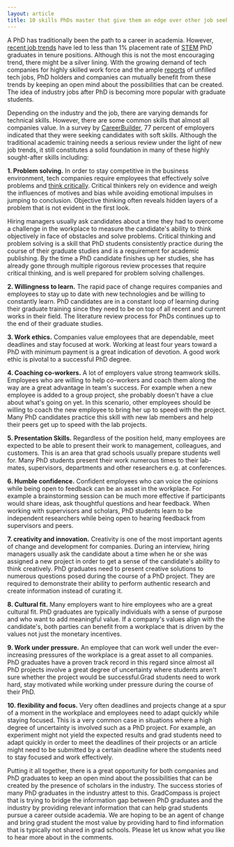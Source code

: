 ```yaml
---
layout: article
title: 10 skills PhDs master that give them an edge over other job seekers 
---
```




A PhD has traditionally been the path to a career in academia. However, [recent job trends](https://royalsociety.org/%7E/media/Royal_Society_Content/policy/publications/2010/4294970126.pdf) have led to less than 1% placement rate of [STEM](https://en.wikipedia.org/wiki/STEM_fields) PhD graduates in tenure positions. Although this is not the most encouraging trend, there might be a silver lining. With the growing demand of tech companies for highly skilled work force and the ample [reports](https://www.whitehouse.gov/issues/technology/techhire) of unfilled tech jobs, PhD holders and companies can mutually benefit from these trends by keeping an open mind about the possibilities that can be created. The idea of industry jobs after PhD is becoming more popular with graduate students.

Depending on the industry and the job, there are varying demands for technical skills. However, there are some common skills that almost all companies value. In a survey by [CareerBuilder](http://www.careerbuilder.com/share/aboutus/pressreleasesdetail.aspx?sd=4/10/2014&id=pr817&ed=12/31/2014), 77 percent of employers indicated that they were seeking candidates with soft skills. Although the traditional academic training needs a serious review under the light of new job trends, it still constitutes a solid foundation in many of these highly sought-after skills including:

**1\. Problem solving.** In order to stay competitive in the business environment, tech companies require employees that effectively solve problems and [think critically](https://en.wikipedia.org/wiki/Critical_thinking). Critical thinkers rely on evidence and weigh the influences of motives and bias while avoiding emotional impulses in jumping to conclusion. Objective thinking often reveals hidden layers of a problem that is not evident in the first look.

Hiring managers usually ask candidates about a time they had to overcome a challenge in the workplace to measure the candidate's ability to think objectively in face of obstacles and solve problems. Critical thinking and problem solving is a skill that PhD students consistently practice during the course of their graduate studies and is a requirement for academic publishing. By the time a PhD candidate finishes up her studies, she has already gone through multiple rigorous review processes that require critical thinking, and is well prepared for problem solving challenges.

**2\. Willingness to learn.** The rapid pace of change requires companies and employees to stay up to date with new technologies and be willing to constantly learn. PhD candidates are in a constant loop of learning during their graduate training since they need to be on top of all recent and current works in their field. The literature review process for PhDs continues up to the end of their graduate studies.

**3\. Work ethics.** Companies value employees that are dependable, meet deadlines and stay focused at work. Working at least four years toward a PhD with minimum payment is a great indication of devotion. A good work ethic is pivotal to a successful PhD degree. 

**4\. Coaching co-workers.** A lot of employers value strong teamwork skills. Employees who are willing to help co-workers and coach them along the way are a great advantage in team's success. For example when a new employee is added to a group project, she probably doesn't have a clue about what's going on yet. In this scenario, other employees should be willing to coach the new employee to bring her up to speed with the project. Many PhD candidates practice this skill with new lab members and help their peers get up to speed with the lab projects.

**5\. Presentation Skills.** Regardless of the position held, many employees are expected to be able to present their work to management, colleagues, and customers. This is an area that grad schools usually prepare students well for. Many PhD students present their work numerous times to their lab-mates, supervisors, departments and other researchers e.g. at conferences.

**6\. Humble confidence.** Confident employees who can voice the opinions while being open to feedback can be an asset in the workplace. For example a brainstorming session can be much more effective if participants would share ideas, ask thoughtful questions and hear feedback. When working with supervisors and scholars, PhD students learn to be independent researchers while being open to hearing feedback from supervisors and peers.

**7\. creativity and innovation.** Creativity is one of the most important agents of change and development for companies. During an interview, hiring managers usually ask the candidate about a time when he or she was assigned a new project in order to get a sense of the candidate's ability to think creatively. PhD graduates need to present creative solutions to numerous questions posed during the course of a PhD project. They are required to demonstrate their ability to perform authentic research and create information instead of curating it.

**8\. Cultural fit.** Many employers want to hire employees who are a great cultural fit. PhD graduates are typically individuals with a sense of purpose and who want to add meaningful value. If a company's values align with the candidate's, both parties can benefit from a workplace that is driven by the values not just the monetary incentives.

**9\. Work under pressure.** An employee that can work well under the ever-increasing pressures of the workplace is a great asset to all companies. PhD graduates have a proven track record in this regard since almost all PhD projects involve a great degree of uncertainty where students aren't sure whether the project would be successful.Grad students need to work hard, stay motivated while working under pressure during the course of their PhD.

**10\. flexibility and focus.** Very often deadlines and projects change at a spur of a moment in the workplace and employees need to adapt quickly while staying focused. This is a very common case in situations where a high degree of uncertainty is involved such as a PhD project. For example, an experiment might not yield the expected results and grad students need to adapt quickly in order to meet the deadlines of their projects or an article might need to be submitted by a certain deadline where the students need to stay focused and work effectively.

Putting it all together, there is a great opportunity for both companies and PhD graduates to keep an open mind about the possibilities that can be created by the presence of scholars in the industry. The success stories of many PhD graduates in the industry attest to this. GradCompass is project that is trying to bridge the information gap between PhD graduates and the industry by providing relevant information that can help grad students pursue a career outside academia. We are hoping to be an agent of change and bring grad student the most value by providing hard to find information that is typically not shared in grad schools. Please let us know what you like to hear more about in the comments.